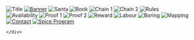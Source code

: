 <div class="row text-center">
    <div class="col-md-8 col-md-offset-2">
        <img class="padded-img page-img" src="{{ site.baseurl }}/assets/img/blockchain/0-title.png" alt="Title" />
        <a href="http://futurice.com/blog/payroll-system-in-blockchain"><img class="padded-img page-img" src="{{ site.baseurl }}/assets/img/blockchain/banner.png" alt="Banner" /></a>
        <img class="padded-img page-img" src="{{ site.baseurl }}/assets/img/blockchain/1-santa-peeved.jpg" alt="Santa" />
        <img class="padded-img page-img" src="{{ site.baseurl }}/assets/img/blockchain/2-santa-book.png" alt="Book" />
        <img class="padded-img page-img" src="{{ site.baseurl }}/assets/img/blockchain/3-book-chain-1.png" alt="Chain 1" />
        <img class="padded-img page-img" src="{{ site.baseurl }}/assets/img/blockchain/4-book-chain-2.png" alt="Chain 2" />
        <img class="padded-img page-img" src="{{ site.baseurl }}/assets/img/blockchain/5-book-rules.png" alt="Rules" />
        <img class="padded-img page-img" src="{{ site.baseurl }}/assets/img/blockchain/6-availability.png" alt="Availability" />
        <img class="padded-img page-img" src="{{ site.baseurl }}/assets/img/blockchain/7-proof-of-work-1.png" alt="Proof 1" />
        <img class="padded-img page-img" src="{{ site.baseurl }}/assets/img/blockchain/8-proof-of-work-2.png" alt="Proof 2" />
        <img class="padded-img page-img" src="{{ site.baseurl }}/assets/img/blockchain/9-reward.png" alt="Reward" />
        <img class="padded-img page-img" src="{{ site.baseurl }}/assets/img/blockchain/10-division-of-labour.png" alt="Labour" />
        <img class="padded-img page-img" src="{{ site.baseurl }}/assets/img/blockchain/11-boring-stuff.png" alt="Boring" />
        <img class="padded-img page-img" src="{{ site.baseurl }}/assets/img/blockchain/12-mapping-1.png" alt="Mapping" />
        <a href="https://twitter.com/@hippielobster"><img class="padded-img page-img" src="{{ site.baseurl }}/assets/img/blockchain/end.png" alt="Contact" /></a>
        <a href="https://www.spiceprogram.org"><img class="padded-img page-img" src="{{ site.baseurl }}/assets/img/blockchain/chilicorn_with_text-360.png" alt="Spice Program" /></a>

    </div>
</div>
